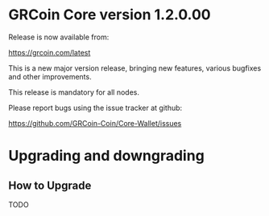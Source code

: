 # GRCoin Core version 1.2.0.00

Release is now available from:

<https://grcoin.com/latest>

This is a new major version release, bringing new features, various bugfixes
and other improvements.

This release is mandatory for all nodes.

Please report bugs using the issue tracker at github:

<https://github.com/GRCoin-Coin/Core-Wallet/issues>

# Upgrading and downgrading

## How to Upgrade

TODO


